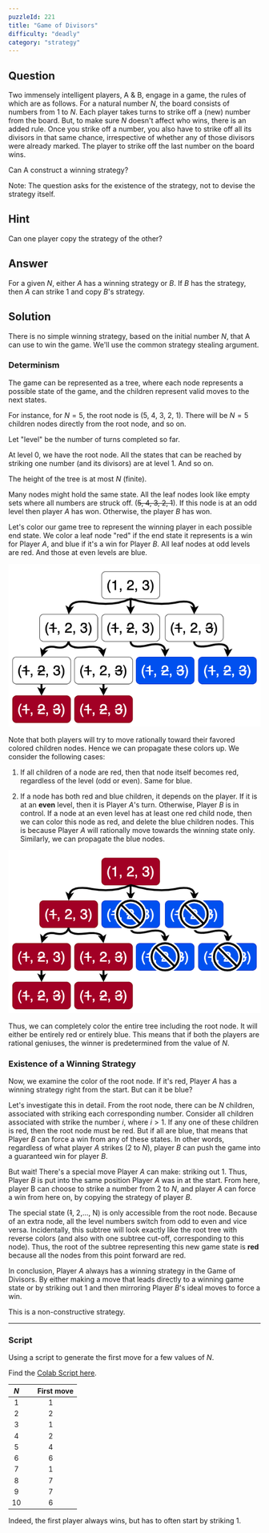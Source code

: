 ```yaml
---
puzzleId: 221
title: "Game of Divisors"
difficulty: "deadly"
category: "strategy"
---
```


## Question
Two immensely intelligent players, A & B, engage in a game, the rules of which are as follows. For a natural number $N$, the board consists of numbers from $1$ to $N$. Each player takes turns to strike off a (new) number from the board. But, to make sure $N$ doesn't affect who wins, there is an added rule. Once you strike off a number, you also have to strike off all its divisors in that same chance, irrespective of whether any of those divisors were already marked. The player to strike off the last number on the board wins.

Can A construct a winning strategy?

Note: The question asks for the existence of the strategy, not to devise the strategy itself.

## Hint
Can one player copy the strategy of the other?

## Answer
For a given $N$, either $A$ has a winning strategy or $B$. If $B$ has the strategy, then $A$ can strike 1 and copy $B$'s strategy.

## Solution
There is no simple winning strategy, based on the initial number $N$, that A can use to win the game. We'll use the common strategy stealing argument.

### Determinism

The game can be represented as a tree, where each node represents a possible state of the game, and the children represent valid moves to the next states. 

For instance, for $N=5$, the root node is (5, 4, 3, 2, 1). There will be $N=5$ children nodes directly from the root node, and so on.

Let "level" be the number of turns completed so far.

At level $0$, we have the root node. All the states that can be reached by striking one number (and its divisors) are at level 1. And so on.

The height of the tree is at most $N$ (finite).

Many nodes might hold the same state. All the leaf nodes look like empty sets where all numbers are struck off. (~~5, 4, 3, 2, 1~~). If this node is at an odd level then player $A$ has won. Otherwise, the player $B$ has won.


Let's color our game tree to represent the winning player in each possible end state. We color a leaf node "red" if the end state it represents is a win for Player $A$, and blue if it's a win for Player $B$. All leaf nodes at odd levels are red. And those at even levels are blue.

![tree](221_tree.drawio.png)

Note that both players will try to move rationally toward their favored colored children nodes. Hence we can propagate these colors up.
We consider the following cases:
1. If all children of a node are red, then that node itself becomes red, regardless of the level (odd or even). Same for blue.

2. If a node has both red and blue children, it depends on the player. If it is at an **even** level, then it is Player $A$'s turn. Otherwise, Player $B$ is in control. If a node at an even level has at least one red child node, then we can color this node as red, and delete the blue children nodes. This is because Player $A$ will rationally move towards the winning state only. Similarly, we can propagate the blue nodes.

<!-- 
Once a node is colored red, it is guaranteed that all the children nodes stay red. If there were any blue children, then those must have been discarded. Similarly, if a node is blue, all its children must be blue.
-->


![tree](221_tree2.drawio.png)

Thus, we can completely color the entire tree including the root node. It will either be entirely red or entirely blue.
This means that if both the players are rational geniuses, the winner is predetermined from the value of $N$.


### Existence of a Winning Strategy

Now, we examine the color of the root node. If it's red, Player $A$ has a winning strategy right from the start. But can it be blue?

Let's investigate this in detail.
From the root node, there can be $N$ children, associated with striking each corresponding number. Consider all children associated with strike the number $i$, where $i>1$. If any one of these children is red, then the root node must be red. But if all are blue, that means that Player $B$ can force a win from any of these states. In other words, regardless of what player $A$ strikes ($2$ to $N$), player $B$ can push the game into a guaranteed win for player $B$. 

<!-- 
Note that only the player $A$ can start with striking $1$ - a state only accessible from the root node. 
-->

But wait! There's a special move Player $A$ can make: striking out 1. Thus, Player $B$ is put into the same position Player $A$ was in at the start. From here, player B can choose to strike a number from $2$ to $N$, and player $A$ can force a win from here on, by copying the strategy of player $B$.

The special state (~~1~~, 2,..., N) is only accessible from the root node. Because of an extra node, all the level numbers switch from odd to even and vice versa. Incidentally, this subtree will look exactly like the root tree with reverse colors (and also with one subtree cut-off, corresponding to this node). Thus, the root of the subtree representing this new game state is **red** because all the nodes from this point forward are red. 

In conclusion, Player $A$ always has a winning strategy in the Game of Divisors. By either making a move that leads directly to a winning game state or by striking out 1 and then mirroring Player $B$'s ideal moves to force a win.

This is a non-constructive strategy.

---
### Script


<!-- 
This game has nothing to do with dynamic programming or number theory. It is an example of how simple rules can sometimes lead to complex problems. 
-->

Using a script to generate the first move for a few values of $N$.

Find the [Colab Script here](https://colab.research.google.com/gist/varun-seth/86be5b460f6df480923a685bd4905635/puzzle_221_game_of_divisors.ipynb).


|  $N$  | &nbsp;&nbsp;&nbsp;&nbsp; First move |
| :---: | :---------------------------------: |
|   1   |                  1                  |
|   2   |                  2                  |
|   3   |                  1                  |
|   4   |                  2                  |
|   5   |                  4                  |
|   6   |                  6                  |
|   7   |                  1                  |
|   8   |                  7                  |
|   9   |                  7                  |
|  10   |                  6                  |

<!--
|  11   |                 10                  |
|  12   |                  5                  |
|  13   |                  6                  |
|  14   |                 14                  |
|  15   |                 12                  |
|  16   |                 14                  |
|  17   |                 10                  |
|  18   |                  5                  |
|  19   |                 14                  |
|  20   |                  9                  |
|  21   |                 21                  |
|  22   |                 22                  |
|  23   |                 18                  |
|  24   |                 20                  |
|  25   |                  8                  |
|  26   |                 23                  |
|  27   |                 27                  |
|  28   |                  1                  |
|  29   |                 29                  |
|  30   |                 15                  |
-->

Indeed, the first player always wins, but has to often start by striking  $1$.
